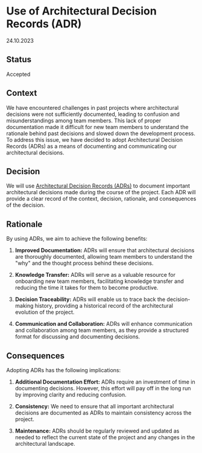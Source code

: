 # Use of Architectural Decision Records (ADR)

24.10.2023

## Status

Accepted

## Context

We have encountered challenges in past projects where architectural decisions were not sufficiently documented, leading to confusion and misunderstandings among team members. This lack of proper documentation made it difficult for new team members to understand the rationale behind past decisions and slowed down the development process. To address this issue, we have decided to adopt Architectural Decision Records (ADRs) as a means of documenting and communicating our architectural decisions.

## Decision

We will use [Architectural Decision Records (ADRs)](https://adr.github.io) to document important architectural decisions made during the course of the project. Each ADR will provide a clear record of the context, decision, rationale, and consequences of the decision.

## Rationale

By using ADRs, we aim to achieve the following benefits:

1. **Improved Documentation:** ADRs will ensure that architectural decisions are thoroughly documented, allowing team members to understand the "why" and the thought process behind these decisions.

2. **Knowledge Transfer:** ADRs will serve as a valuable resource for onboarding new team members, facilitating knowledge transfer and reducing the time it takes for them to become productive.

3. **Decision Traceability:** ADRs will enable us to trace back the decision-making history, providing a historical record of the architectural evolution of the project.

4. **Communication and Collaboration:** ADRs will enhance communication and collaboration among team members, as they provide a structured format for discussing and documenting decisions.

## Consequences

Adopting ADRs has the following implications:

1. **Additional Documentation Effort:** ADRs require an investment of time in documenting decisions. However, this effort will pay off in the long run by improving clarity and reducing confusion.

2. **Consistency:** We need to ensure that all important architectural decisions are documented as ADRs to maintain consistency across the project.

3. **Maintenance:** ADRs should be regularly reviewed and updated as needed to reflect the current state of the project and any changes in the architectural landscape.